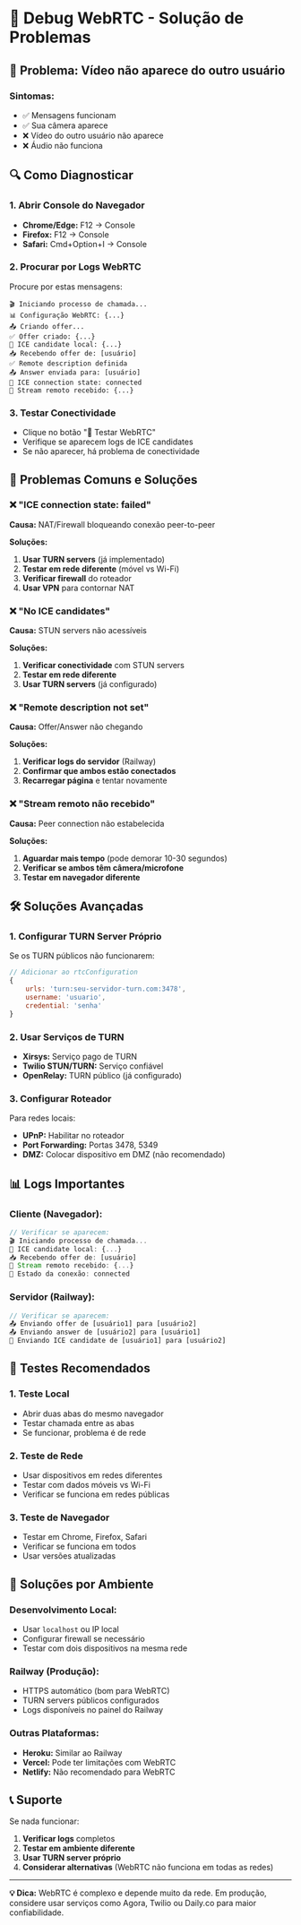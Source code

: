 # 🔧 Debug WebRTC - Solução de Problemas

## 🎯 Problema: Vídeo não aparece do outro usuário

### **Sintomas:**
- ✅ Mensagens funcionam
- ✅ Sua câmera aparece
- ❌ Vídeo do outro usuário não aparece
- ❌ Áudio não funciona

## 🔍 Como Diagnosticar

### **1. Abrir Console do Navegador**
- **Chrome/Edge:** F12 → Console
- **Firefox:** F12 → Console
- **Safari:** Cmd+Option+I → Console

### **2. Procurar por Logs WebRTC**
Procure por estas mensagens:
```
🎬 Iniciando processo de chamada...
📊 Configuração WebRTC: {...}
📤 Criando offer...
✅ Offer criado: {...}
🧊 ICE candidate local: {...}
📥 Recebendo offer de: [usuário]
✅ Remote description definida
📤 Answer enviada para: [usuário]
🧊 ICE connection state: connected
🎥 Stream remoto recebido: {...}
```

### **3. Testar Conectividade**
- Clique no botão "🧪 Testar WebRTC"
- Verifique se aparecem logs de ICE candidates
- Se não aparecer, há problema de conectividade

## 🚨 Problemas Comuns e Soluções

### **❌ "ICE connection state: failed"**

**Causa:** NAT/Firewall bloqueando conexão peer-to-peer

**Soluções:**
1. **Usar TURN servers** (já implementado)
2. **Testar em rede diferente** (móvel vs Wi-Fi)
3. **Verificar firewall** do roteador
4. **Usar VPN** para contornar NAT

### **❌ "No ICE candidates"**

**Causa:** STUN servers não acessíveis

**Soluções:**
1. **Verificar conectividade** com STUN servers
2. **Testar em rede diferente**
3. **Usar TURN servers** (já configurado)

### **❌ "Remote description not set"**

**Causa:** Offer/Answer não chegando

**Soluções:**
1. **Verificar logs do servidor** (Railway)
2. **Confirmar que ambos estão conectados**
3. **Recarregar página** e tentar novamente

### **❌ "Stream remoto não recebido"**

**Causa:** Peer connection não estabelecida

**Soluções:**
1. **Aguardar mais tempo** (pode demorar 10-30 segundos)
2. **Verificar se ambos têm câmera/microfone**
3. **Testar em navegador diferente**

## 🛠️ Soluções Avançadas

### **1. Configurar TURN Server Próprio**

Se os TURN públicos não funcionarem:

```javascript
// Adicionar ao rtcConfiguration
{
    urls: 'turn:seu-servidor-turn.com:3478',
    username: 'usuario',
    credential: 'senha'
}
```

### **2. Usar Serviços de TURN**

- **Xirsys:** Serviço pago de TURN
- **Twilio STUN/TURN:** Serviço confiável
- **OpenRelay:** TURN público (já configurado)

### **3. Configurar Roteador**

Para redes locais:
- **UPnP:** Habilitar no roteador
- **Port Forwarding:** Portas 3478, 5349
- **DMZ:** Colocar dispositivo em DMZ (não recomendado)

## 📊 Logs Importantes

### **Cliente (Navegador):**
```javascript
// Verificar se aparecem:
🎬 Iniciando processo de chamada...
🧊 ICE candidate local: {...}
📥 Recebendo offer de: [usuário]
🎥 Stream remoto recebido: {...}
🔗 Estado da conexão: connected
```

### **Servidor (Railway):**
```javascript
// Verificar se aparecem:
📤 Enviando offer de [usuário1] para [usuário2]
📤 Enviando answer de [usuário2] para [usuário1]
🧊 Enviando ICE candidate de [usuário1] para [usuário2]
```

## 🧪 Testes Recomendados

### **1. Teste Local**
- Abrir duas abas do mesmo navegador
- Testar chamada entre as abas
- Se funcionar, problema é de rede

### **2. Teste de Rede**
- Usar dispositivos em redes diferentes
- Testar com dados móveis vs Wi-Fi
- Verificar se funciona em redes públicas

### **3. Teste de Navegador**
- Testar em Chrome, Firefox, Safari
- Verificar se funciona em todos
- Usar versões atualizadas

## 🎯 Soluções por Ambiente

### **Desenvolvimento Local:**
- Usar `localhost` ou IP local
- Configurar firewall se necessário
- Testar com dois dispositivos na mesma rede

### **Railway (Produção):**
- HTTPS automático (bom para WebRTC)
- TURN servers públicos configurados
- Logs disponíveis no painel do Railway

### **Outras Plataformas:**
- **Heroku:** Similar ao Railway
- **Vercel:** Pode ter limitações com WebRTC
- **Netlify:** Não recomendado para WebRTC

## 📞 Suporte

Se nada funcionar:
1. **Verificar logs** completos
2. **Testar em ambiente diferente**
3. **Usar TURN server próprio**
4. **Considerar alternativas** (WebRTC não funciona em todas as redes)

---

**💡 Dica:** WebRTC é complexo e depende muito da rede. Em produção, considere usar serviços como Agora, Twilio ou Daily.co para maior confiabilidade.
